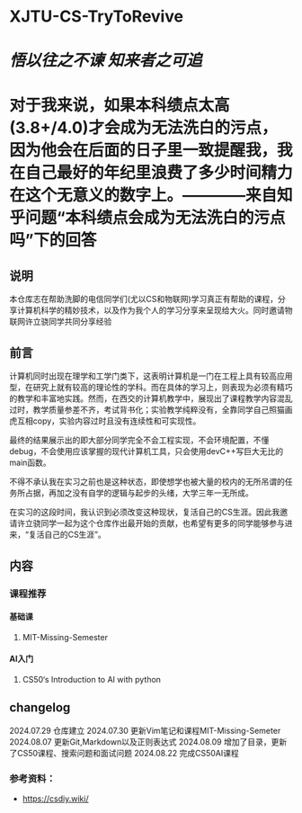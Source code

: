 # XJTU-CS-TryToRevive

# ***悟以往之不谏 知来者之可追***

# 对于我来说，如果本科绩点太高(3.8+/4.0)才会成为无法洗白的污点，因为他会在后面的日子里一致提醒我，我在自己最好的年纪里浪费了多少时间精力在这个无意义的数字上。————来自知乎问题“本科绩点会成为无法洗白的污点吗”下的回答

## 说明

本仓库志在帮助洗脚的电信同学们(尤以CS和物联网)学习真正有帮助的课程，分享计算机科学的精妙技术，以及作为我个人的学习分享来呈现给大火。同时邀请物联网许立骁同学共同分享经验

## 前言

计算机同时出现在理学和工学门类下，这表明计算机是一门在工程上具有较高应用型，在研究上就有较高的理论性的学科。而在具体的学习上，则表现为必须有精巧的教学和丰富地实践。然而，在西交的计算机教学中，展现出了课程教学内容混乱过时，教学质量参差不齐，考试背书化；实验教学纯粹没有，全靠同学自己照猫画虎互相copy，实验内容过时且没有连续性和可实现性。

最终的结果展示出的即大部分同学完全不会工程实现，不会环境配置，不懂debug，不会使用应该掌握的现代计算机工具，只会使用devC++写巨大无比的main函数。

不得不承认我在实习之前也是这种状态，即使想学也被大量的校内的无所吊谓的任务所占据，再加之没有自学的逻辑与起步的头绪，大学三年一无所成。

在实习的这段时间，我认识到必须改变这种现状，复活自己的CS生涯。因此我邀请许立骁同学一起为这个仓库作出最开始的贡献，也希望有更多的同学能够参与进来，“复活自己的CS生涯”。

## 内容

### 课程推荐

#### 基础课

1. MIT-Missing-Semester

#### AI入门

1. CS50‘s Introduction to AI with python

## changelog

2024.07.29 仓库建立
2024.07.30 更新Vim笔记和课程MIT-Missing-Semeter
2024.08.07 更新Git,Markdown以及正则表达式
2024.08.09 增加了目录，更新了CS50课程、搜索问题和面试问题
2024.08.22 完成CS50AI课程

### 参考资料：

- https://csdiy.wiki/
